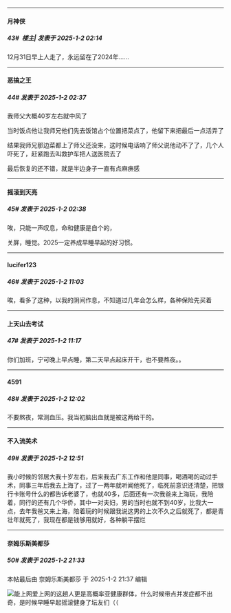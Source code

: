 ﻿
*****

####  月神侠  
##### 43#         楼主| 发表于 2025-1-2 02:14

12月31日早上人走了，永远留在了2024年……


*****

####  恶搞之王  
##### 44#       发表于 2025-1-2 02:37

我师父大概40岁左右就中风了

当时饭点他让我师兄他们先去饭馆占个位置把菜点了，他留下来把最后一点活弄了

结果我师兄那边菜都上了师父还没来，这时候电话响了师父说他动不了了，几个人吓死了，赶紧跑去叫救护车把人送医院去了

最后恢复的还不错，就是半边身子一直有点麻痹感

*****

####  摇滚到天亮  
##### 45#       发表于 2025-1-2 02:38

唉，只能一声叹息，命和健康是自个的，

关屏，睡觉。2025一定养成早睡早起的好习惯。


*****

####  lucifer123  
##### 46#       发表于 2025-1-2 11:03

唉，看多了这种，以我的阴间作息，不知道过几年会怎么样，各种保险先买着


*****

####  上天山去考试  
##### 47#       发表于 2025-1-2 11:17

你们加班，宁可晚上早点睡，第二天早点起床开干，也不要熬夜。。


*****

####  4591  
##### 48#       发表于 2025-1-2 12:02

不要熬夜，常测血压。我当初脑出血就是被这两给干的。


*****

####  不入流美术  
##### 49#       发表于 2025-1-2 12:51

我小时候的邻居大我十岁左右，后来我去广东工作和他是同事，喝酒喝的动过手术，同事三年后我去上海了，过了一两年就听闻他死了，临死前意识还清楚，把银行卡账号什么的都告诉老婆了，也就40多，后面还有一次我爸来上海玩，我陪着，同行的还有几个华侨，其中一对夫妇，男的当时也就不到40岁，比我大一点，去年我爸又来上海，陪着玩的时候跟我说这男的上次不久之后就死了，都是青壮年就死了，我现在都是钱够用就好，各种躺平摆烂


*****

####  奈姆乐斯美都莎  
##### 50#       发表于 2025-1-2 21:33

 本帖最后由 奈姆乐斯美都莎 于 2025-1-2 21:37 编辑 

<img src="https://static.saraba1st.com/image/smiley/face2017/124.png" referrerpolicy="no-referrer">能上网爱上网的这趟人更是高概率亚健康群体，什么时候带点并发症都不出奇，是时候早睡早起摇滚健身了坛友们（（

